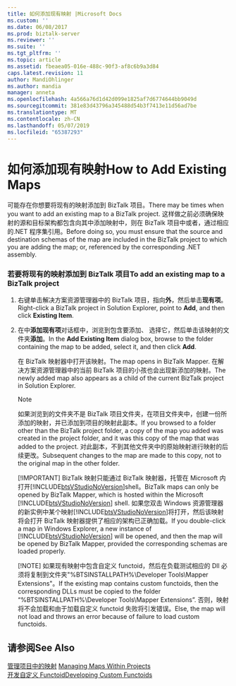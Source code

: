 ```yaml
---
title: 如何添加现有映射 |Microsoft Docs
ms.custom: ''
ms.date: 06/08/2017
ms.prod: biztalk-server
ms.reviewer: ''
ms.suite: ''
ms.tgt_pltfrm: ''
ms.topic: article
ms.assetid: fbeaea05-016e-488c-90f3-af8c6b9a3d84
caps.latest.revision: 11
author: MandiOhlinger
ms.author: mandia
manager: anneta
ms.openlocfilehash: 4a566a76d1d42d099e1825af7d6774644bb9049d
ms.sourcegitcommit: 381e83d43796a345488d54b3f7413e11d56ad7be
ms.translationtype: MT
ms.contentlocale: zh-CN
ms.lasthandoff: 05/07/2019
ms.locfileid: "65387293"
---
```

# <a name="how-to-add-existing-maps"></a><span data-ttu-id="43533-102">如何添加现有映射</span><span class="sxs-lookup"><span data-stu-id="43533-102">How to Add Existing Maps</span></span>
<span data-ttu-id="43533-103">可能存在你想要将现有的映射添加到 BizTalk 项目。</span><span class="sxs-lookup"><span data-stu-id="43533-103">There may be times when you want to add an existing map to a BizTalk project.</span></span> <span data-ttu-id="43533-104">这样做之前必须确保映射的源和目标架构都包含向其中添加映射中，则在 BizTalk 项目中或者，通过相应的.NET 程序集引用。</span><span class="sxs-lookup"><span data-stu-id="43533-104">Before doing so, you must ensure that the source and destination schemas of the map are included in the BizTalk project to which you are adding the map; or, referenced by the corresponding .NET assembly.</span></span>  
  
### <a name="to-add-an-existing-map-to-a-biztalk-project"></a><span data-ttu-id="43533-105">若要将现有的映射添加到 BizTalk 项目</span><span class="sxs-lookup"><span data-stu-id="43533-105">To add an existing map to a BizTalk project</span></span>  
  
1. <span data-ttu-id="43533-106">右键单击解决方案资源管理器中的 BizTalk 项目，指向**外**，然后单击**现有项**。</span><span class="sxs-lookup"><span data-stu-id="43533-106">Right-click a BizTalk project in Solution Explorer, point to **Add**, and then click **Existing Item**.</span></span>  
  
2. <span data-ttu-id="43533-107">在中**添加现有项**对话框中，浏览到包含要添加、 选择它，然后单击该映射的文件夹**添加**。</span><span class="sxs-lookup"><span data-stu-id="43533-107">In the **Add Existing Item** dialog box, browse to the folder containing the map to be added, select it, and then click **Add**.</span></span>  
  
    <span data-ttu-id="43533-108">在 BizTalk 映射器中打开该映射。</span><span class="sxs-lookup"><span data-stu-id="43533-108">The map opens in BizTalk Mapper.</span></span> <span data-ttu-id="43533-109">在解决方案资源管理器中的当前 BizTalk 项目的小孩也会出现新添加的映射。</span><span class="sxs-lookup"><span data-stu-id="43533-109">The newly added map also appears as a child of the current BizTalk project in Solution Explorer.</span></span>  
  
   > [!NOTE]
   >  <span data-ttu-id="43533-110">如果浏览到的文件夹不是 BizTalk 项目文件夹，在项目文件夹中，创建一份所添加的映射，并已添加到项目的映射此副本。</span><span class="sxs-lookup"><span data-stu-id="43533-110">If you browsed to a folder other than the BizTalk project folder, a copy of the map you added was created in the project folder, and it was this copy of the map that was added to the project.</span></span> <span data-ttu-id="43533-111">对此副本，不到其他文件夹中的原始映射进行映射的后续更改。</span><span class="sxs-lookup"><span data-stu-id="43533-111">Subsequent changes to the map are made to this copy, not to the original map in the other folder.</span></span>  
   > 
   > [!IMPORTANT]
   >  <span data-ttu-id="43533-112">BizTalk 映射只能通过 BizTalk 映射器，托管在 Microsoft 内打开[!INCLUDE[btsVStudioNoVersion](../includes/btsvstudionoversion-md.md)]shell。</span><span class="sxs-lookup"><span data-stu-id="43533-112">BizTalk maps can only be opened by BizTalk Mapper, which is hosted within the Microsoft [!INCLUDE[btsVStudioNoVersion](../includes/btsvstudionoversion-md.md)] shell.</span></span> <span data-ttu-id="43533-113">如果您双击 Windows 资源管理器的新实例中某个映射[!INCLUDE[btsVStudioNoVersion](../includes/btsvstudionoversion-md.md)]将打开，然后该映射将会打开 BizTalk 映射器提供了相应的架构已正确加载。</span><span class="sxs-lookup"><span data-stu-id="43533-113">If you double-click a map in Windows Explorer, a new instance of [!INCLUDE[btsVStudioNoVersion](../includes/btsvstudionoversion-md.md)] will be opened, and then the map will be opened by BizTalk Mapper, provided the corresponding schemas are loaded properly.</span></span>  
   > 
   > [!NOTE]
   >  <span data-ttu-id="43533-114">如果现有映射中包含自定义 functoid，然后在负载测试相应的 Dll 必须将复制到文件夹"%BTSINSTALLPATH%\Developer Tools\Mapper Extensions"。</span><span class="sxs-lookup"><span data-stu-id="43533-114">If the existing map contains custom functoids, then the corresponding DLLs must be copied to the folder “%BTSINSTALLPATH%\Developer Tools\Mapper Extensions”.</span></span> <span data-ttu-id="43533-115">否则，映射将不会加载和由于加载自定义 functoid 失败将引发错误。</span><span class="sxs-lookup"><span data-stu-id="43533-115">Else, the map will not load and throws an error because of failure to load custom functoids.</span></span>  
  
## <a name="see-also"></a><span data-ttu-id="43533-116">请参阅</span><span class="sxs-lookup"><span data-stu-id="43533-116">See Also</span></span>  
 <span data-ttu-id="43533-117">[管理项目中的映射](../core/managing-maps-within-projects.md) </span><span class="sxs-lookup"><span data-stu-id="43533-117">[Managing Maps Within Projects](../core/managing-maps-within-projects.md) </span></span>  
 [<span data-ttu-id="43533-118">开发自定义 Functoid</span><span class="sxs-lookup"><span data-stu-id="43533-118">Developing Custom Functoids</span></span>](../core/developing-custom-functoids.md)